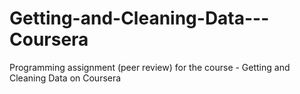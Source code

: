 # Getting-and-Cleaning-Data---Coursera
Programming assignment (peer review) for the course - Getting and Cleaning Data on Coursera
